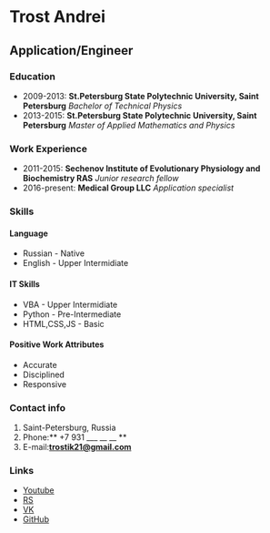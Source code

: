 # Trost Andrei
## Application/Engineer

### Education
* 2009-2013: **St.Petersburg State Polytechnic University, Saint Petersburg**
*Bachelor of Technical Physics*
* 2013-2015: **St.Petersburg State Polytechnic University, Saint Petersburg**
*Master of Applied Mathematics and Physics*

### Work Experience
* 2011-2015: **Sechenov Institute of Evolutionary Physiology and Biochemistry RAS**
*Junior research fellow*
* 2016-present: **Medical Group LLC**
*Application specialist*

### Skills
#### Language
* Russian - Native
* English - Upper Intermidiate
#### IT Skills
* VBA - Upper Intermidiate
* Python - Pre-Intermediate
* HTML,CSS,JS - Basic
#### Positive Work Attributes
* Accurate
* Disciplined
* Responsive

### Contact info
1. Saint-Petersburg, Russia
1. Phone:** +7 931 ___ __ __ **
1. E-mail:**trostik21@gmail.com**

### Links
* [Youtube](https://www.youtube.com/watch?v=dQw4w9WgXcQ)
* [RS](https://app.rs.school/profile?githubId=andrei-anaheim)
* [VK](https://www.vk.com/durov)
* [GitHub](https://github.com/andrei-anaheim)

